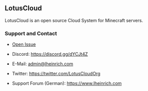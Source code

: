 ## LotusCloud

LotusCloud is an open source Cloud System for Minecraft servers.

### Support and Contact
- <a href="https://github.com/NexusByte/LotusCloud/issues">Open Issue</a>
- Discord: https://discord.gg/dYCJt4Z
- E-Mail: admin@lheinrich.com
- Twitter: https://twitter.com/LotusCloudOrg

- Support Forum (German): https://www.lheinrich.com
